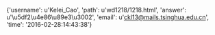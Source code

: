 {'username': u'Kelei_Cao', 'path': u'wd1218/1218.html', 'answer': u'\u5df2\u4e86\u89e3\u3002', 'email': u'ckl13@mails.tsinghua.edu.cn', 'time': '2016-02-28:14:43:38'}